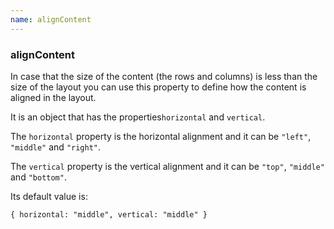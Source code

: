 ```yaml
---
name: alignContent
---
```


### alignContent

In case that the size of the content (the rows and columns) is less than the size of the layout you can use this property to define how the content is aligned in the layout.

It is an object that has the properties`horizontal` and `vertical`.

The `horizontal` property is the horizontal alignment and it can be `"left"`, `"middle"` and `"right"`.

The `vertical` property is the vertical alignment and it can be `"top"`, `"middle"` and `"bottom"`.

Its default value is:

`{ horizontal: "middle", vertical: "middle" }`
